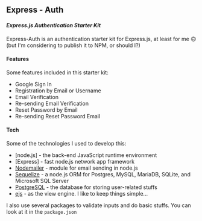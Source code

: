 ## Express - Auth

#### _Express.js Authentication Starter Kit_

Express-Auth is an authentication starter kit for Express.js, at least for me 🙃
(but I'm considering to publish it to NPM, or should I?)

#### Features

Some features included in this starter kit:

- Google Sign In
- Registration by Email or Username
- Email Verification
- Re-sending Email Verification
- Reset Password by Email
- Re-sending Reset Password Email

#### Tech

Some of the technologies I used to develop this:

- [node.js] - the back-end JavaScript runtime environment
- [Express] - fast node.js network app framework
- [Nodemailer] - module for email sending in node.js
- [Sequelize] - a node.js ORM for Postgres, MySQL, MariaDB, SQLite, and Microsoft SQL Server
- [PostgreSQL] - the database for storing user-related stuffs
- [ejs] - as the view engine. I like to keep things simple...

I also use several packages to validate inputs and do basic stuffs. You can look at it in the `package.json`

[nodemailer]: https://nodemailer.com/about/
[sequelize]: https://sequelize.org/master/
[postgresql]: https://www.postgresql.org/about/
[ejs]: https://ejs.co/

